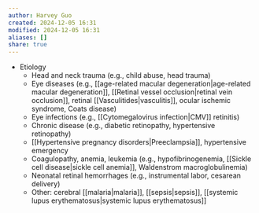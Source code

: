 ```yaml
---
author: Harvey Guo
created: 2024-12-05 16:31
modified: 2024-12-05 16:31
aliases: []
share: true
---
```

- Etiology 
	- Head and neck trauma (e.g., child abuse, head trauma)
	- Eye diseases (e.g., [[age-related macular degeneration|age-related macular degeneration]], [[Retinal vessel occlusion|retinal vein occlusion]], retinal [[Vasculitides|vasculitis]], ocular ischemic syndrome, Coats disease)
	- Eye infections (e.g., [[Cytomegalovirus infection|CMV]] retinitis)
	- Chronic disease (e.g., diabetic retinopathy, hypertensive retinopathy)
	- [[Hypertensive pregnancy disorders|Preeclampsia]], hypertensive emergency
	- Coagulopathy, anemia, leukemia (e.g., hypofibrinogenemia, [[Sickle cell disease|sickle cell anemia]], Waldenstrom macroglobulinemia)
	- Neonatal retinal hemorrhages (e.g., instrumental labor, cesarean delivery)
	- Other: cerebral [[malaria|malaria]], [[sepsis|sepsis]], [[systemic lupus erythematosus|systemic lupus erythematosus]]
